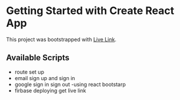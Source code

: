 # Getting Started with Create React App

This project was bootstrapped with [Live Link]().

## Available Scripts

- route set up
- email sign up and sign in
- google sign in sign out
  -using react bootstarp
- firbase deploying get live link
